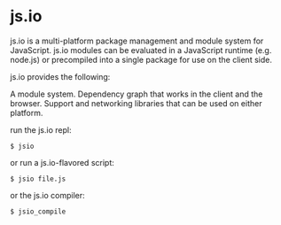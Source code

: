 # js.io

js.io is a multi-platform package management and module system for JavaScript. js.io
modules can be evaluated in a JavaScript runtime (e.g. node.js) or
precompiled into a single package for use on the client side.

js.io provides the following:

A module system.
Dependency graph that works in the client and the browser.
Support and networking libraries that can be used on either platform.

run the js.io repl:

    $ jsio

or run a js.io-flavored script:

	$ jsio file.js	

or the js.io compiler:

    $ jsio_compile
